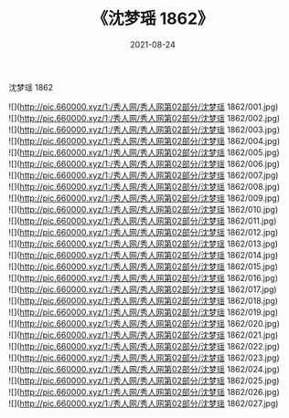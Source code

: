 ﻿---
layout: post
title:  《沈梦瑶 1862》
date:   2021-08-24
img: http://pic.660000.xyz/1:/秀人网/秀人网第02部分/沈梦瑶 1862/000.jpg
categories: [美女, 清纯, 唯美]
---

沈梦瑶 1862

  ![](http://pic.660000.xyz/1:/秀人网/秀人网第02部分/沈梦瑶 1862/001.jpg) <br> ![](http://pic.660000.xyz/1:/秀人网/秀人网第02部分/沈梦瑶 1862/002.jpg) <br> ![](http://pic.660000.xyz/1:/秀人网/秀人网第02部分/沈梦瑶 1862/003.jpg) <br> ![](http://pic.660000.xyz/1:/秀人网/秀人网第02部分/沈梦瑶 1862/004.jpg) <br> ![](http://pic.660000.xyz/1:/秀人网/秀人网第02部分/沈梦瑶 1862/005.jpg) <br> ![](http://pic.660000.xyz/1:/秀人网/秀人网第02部分/沈梦瑶 1862/006.jpg) <br> ![](http://pic.660000.xyz/1:/秀人网/秀人网第02部分/沈梦瑶 1862/007.jpg) <br> ![](http://pic.660000.xyz/1:/秀人网/秀人网第02部分/沈梦瑶 1862/008.jpg) <br> ![](http://pic.660000.xyz/1:/秀人网/秀人网第02部分/沈梦瑶 1862/009.jpg) <br> ![](http://pic.660000.xyz/1:/秀人网/秀人网第02部分/沈梦瑶 1862/010.jpg) <br> ![](http://pic.660000.xyz/1:/秀人网/秀人网第02部分/沈梦瑶 1862/011.jpg) <br> ![](http://pic.660000.xyz/1:/秀人网/秀人网第02部分/沈梦瑶 1862/012.jpg) <br> ![](http://pic.660000.xyz/1:/秀人网/秀人网第02部分/沈梦瑶 1862/013.jpg) <br> ![](http://pic.660000.xyz/1:/秀人网/秀人网第02部分/沈梦瑶 1862/014.jpg) <br> ![](http://pic.660000.xyz/1:/秀人网/秀人网第02部分/沈梦瑶 1862/015.jpg) <br> ![](http://pic.660000.xyz/1:/秀人网/秀人网第02部分/沈梦瑶 1862/016.jpg) <br> ![](http://pic.660000.xyz/1:/秀人网/秀人网第02部分/沈梦瑶 1862/017.jpg) <br> ![](http://pic.660000.xyz/1:/秀人网/秀人网第02部分/沈梦瑶 1862/018.jpg) <br> ![](http://pic.660000.xyz/1:/秀人网/秀人网第02部分/沈梦瑶 1862/019.jpg) <br> ![](http://pic.660000.xyz/1:/秀人网/秀人网第02部分/沈梦瑶 1862/020.jpg) <br> ![](http://pic.660000.xyz/1:/秀人网/秀人网第02部分/沈梦瑶 1862/021.jpg) <br> ![](http://pic.660000.xyz/1:/秀人网/秀人网第02部分/沈梦瑶 1862/022.jpg) <br> ![](http://pic.660000.xyz/1:/秀人网/秀人网第02部分/沈梦瑶 1862/023.jpg) <br> ![](http://pic.660000.xyz/1:/秀人网/秀人网第02部分/沈梦瑶 1862/024.jpg) <br> ![](http://pic.660000.xyz/1:/秀人网/秀人网第02部分/沈梦瑶 1862/025.jpg) <br> ![](http://pic.660000.xyz/1:/秀人网/秀人网第02部分/沈梦瑶 1862/026.jpg) <br> ![](http://pic.660000.xyz/1:/秀人网/秀人网第02部分/沈梦瑶 1862/027.jpg) <br>
